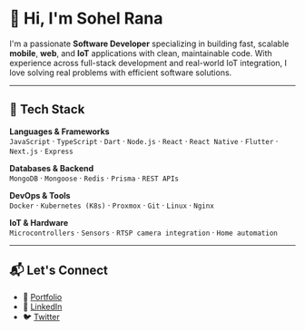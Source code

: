 # 👋 Hi, I'm Sohel Rana

I'm a passionate **Software Developer** specializing in building fast, scalable **mobile**, **web**, and **IoT** applications with clean, maintainable code. With experience across full-stack development and real-world IoT integration, I love solving real problems with efficient software solutions.

---

## 🚀 Tech Stack

**Languages & Frameworks**  
`JavaScript` · `TypeScript` · `Dart` · `Node.js` · `React` · `React Native` · `Flutter` · `Next.js` · `Express`

**Databases & Backend**  
`MongoDB` · `Mongoose` · `Redis` · `Prisma` · `REST APIs`

**DevOps & Tools**  
`Docker` · `Kubernetes (K8s)` · `Proxmox` · `Git` · `Linux` · `Nginx`

**IoT & Hardware**  
`Microcontrollers` · `Sensors` · `RTSP camera integration` · `Home automation`

---

## 📬 Let's Connect

- 🔗 [Portfolio](https://www.soheldev.com)
- 💼 [LinkedIn](https://linkedin.com/in/fsmdsohel)
- 🐦 [Twitter](https://x.com/SohelRana130138)

